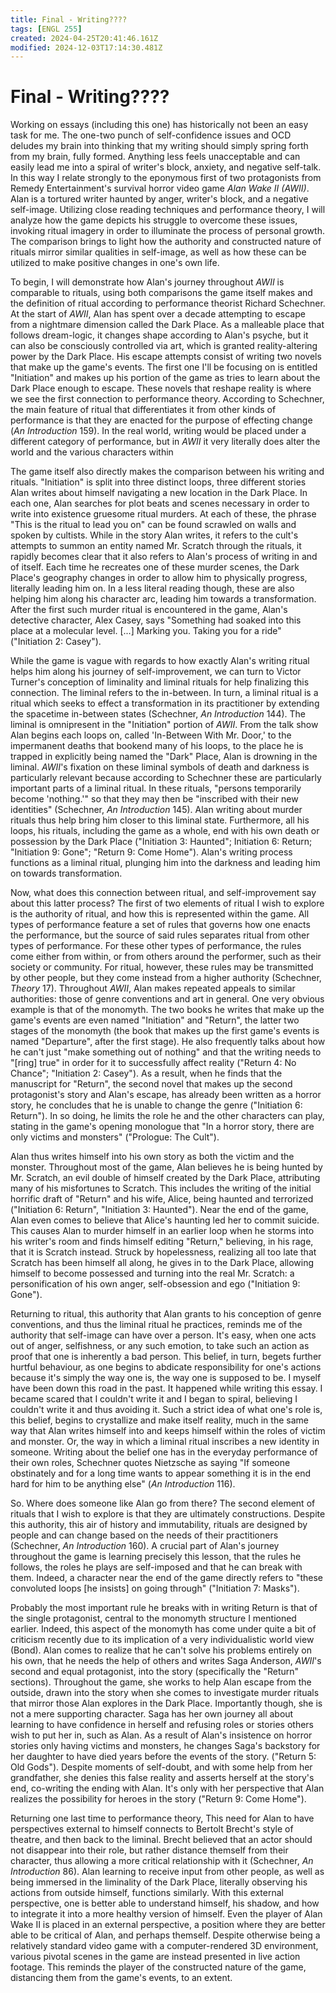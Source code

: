 ```yaml
---
title: Final - Writing????
tags: [ENGL 255]
created: 2024-04-25T20:41:46.161Z
modified: 2024-12-03T17:14:30.481Z
---
```


# Final - Writing????

Working on essays (including this one) has historically not been an easy task for me. The one-two punch of self-confidence issues and OCD deludes my brain into thinking that my writing should simply spring forth from my brain, fully formed. Anything less feels unacceptable and can easily lead me into a spiral of writer's block, anxiety, and negative self-talk. In this way I relate strongly to the eponymous first of two protagonists from Remedy Entertainment's survival horror video game *Alan Wake II (AWII)*. Alan is a tortured writer haunted by anger, writer's block, and a negative self-image. Utilizing close reading techniques and performance theory, I will analyze how the game depicts his struggle to overcome these issues, invoking ritual imagery in order to illuminate the process of personal growth. The comparison brings to light how the authority and constructed nature of rituals mirror similar qualities in self-image, as well as how these can be utilized to make positive changes in one's own life.

To begin, I will demonstrate how Alan's journey throughout *AWII* is comparable to rituals, using both comparisons the game itself makes and the definition of ritual according to performance theorist Richard Schechner. At the start of *AWII*, Alan has spent over a decade attempting to escape from a nightmare dimension called the Dark Place. As a malleable place that follows dream-logic, it changes shape according to Alan's psyche, but it can also be consciously controlled via art, which is granted reality-altering power by the Dark Place. His escape attempts consist of writing two novels that make up the game's events. The first one I'll be focusing on is entitled "Initiation" and makes up his portion of the game as tries to learn about the Dark Place enough to escape. These novels that reshape reality is where we see the first connection to performance theory. According to Schechner, the main feature of ritual that differentiates it from other kinds of performance is that they are enacted for the purpose of effecting change (*An Introduction* 159). In the real world, writing would be placed under a different category of performance, but in *AWII* it very literally does alter the world and the various characters within

The game itself also directly makes the comparison between his writing and rituals. "Initiation" is split into three distinct loops, three different stories Alan writes about himself navigating a new location in the Dark Place. In each one, Alan searches for plot beats and scenes necessary in order to write into existence gruesome ritual murders. At each of these, the phrase "This is the ritual to lead you on" can be found scrawled on walls and spoken by cultists. While in the story Alan writes, it refers to the cult's attempts to summon an entity named Mr. Scratch through the rituals, it rapidly becomes clear that it also refers to Alan's process of writing in and of itself. Each time he recreates one of these murder scenes, the Dark Place's geography changes in order to allow him to physically progress, literally leading him on. In a less literal reading though, these are also helping him along his character arc, leading him towards a transformation. After the first such murder ritual is encountered in the game, Alan's detective character, Alex Casey, says "Something had soaked into this place at a molecular level. [...] Marking you. Taking you for a ride" ("Initiation 2: Casey").

While the game is vague with regards to how exactly Alan's writing ritual helps him along his journey of self-improvement, we can turn to Victor Turner's conception of liminality and liminal rituals for help finalizing this connection. The liminal refers to the in-between. In turn, a liminal ritual is a ritual which seeks to effect a transformation in its practitioner by extending the spacetime in-between states (Schechner, *An Introduction* 144). The liminal is omnipresent in the "Initiation" portion of *AWII*. From the talk show Alan begins each loops on, called 'In-Between With Mr. Door,' to the impermanent deaths that bookend many of his loops, to the place he is trapped in explicitly being named the "Dark" Place, Alan is drowning in the liminal. *AWII*'s fixation on these liminal symbols of death and darkness is particularly relevant because according to Schechner these are particularly important parts of a liminal ritual. In these rituals, "persons temporarily become 'nothing.'" so that they may then be "inscribed with their new identities" (Schechner, *An Introduction* 145). Alan writing about murder rituals thus help bring him closer to this liminal state. Furthermore, all his loops, his rituals, including the game as a whole, end with his own death or possession by the Dark Place ("Initiation 3: Haunted"; Initiation 6: Return; "Initiation 9: Gone"; "Return 9: Come Home"). Alan's writing process functions as a liminal ritual, plunging him into the darkness and leading him on towards transformation.

Now, what does this connection between ritual, and self-improvement say about this latter process? The first of two elements of ritual I wish to explore is the authority of ritual, and how this is represented within the game. All types of performance feature a set of rules that governs how one enacts the performance, but the source of said rules separates ritual from other types of performance. For these other types of performance, the rules come either from within, or from others around the performer, such as their society or community. For ritual, however, these rules may be transmitted by other people, but they come instead from a higher authority (Schechner, *Theory* 17). Throughout *AWII*, Alan makes repeated appeals to similar authorities: those of genre conventions and art in general. One very obvious example is that of the monomyth. The two books he writes that make up the game's events are even named "Initiation" and "Return", the latter two stages of the monomyth (the book that makes up the first game's events is named "Departure", after the first stage). He also frequently talks about how he can't just "make something out of nothing" and that the writing needs to "[ring] true" in order for it to successfully affect reality ("Return 4: No Chance"; "Initiation 2: Casey"). As a result, when he finds that the manuscript for "Return", the second novel that makes up the second protagonist's story and Alan's escape, has already been written as a horror story, he concludes that he is unable to change the genre ("Initiation 6: Return"). In so doing, he limits the role he and the other characters can play, stating in the game's opening monologue that "In a horror story, there are only victims and monsters" ("Prologue: The Cult").

Alan thus writes himself into his own story as both the victim and the monster. Throughout most of the game, Alan believes he is being hunted by Mr. Scratch, an evil double of himself created by the Dark Place, attributing many of his misfortunes to Scratch. This includes the writing of the initial horrific draft of "Return" and his wife, Alice, being haunted and terrorized ("Initiation 6: Return", "Initiation 3: Haunted"). Near the end of the game, Alan even comes to believe that Alice's haunting led her to commit suicide. This causes Alan to murder himself in an earlier loop when he storms into his writer's room and finds himself editing "Return," believing, in his rage, that it is Scratch instead. Struck by hopelessness, realizing all too late that Scratch has been himself all along, he gives in to the Dark Place, allowing himself to become possessed and turning into the real Mr. Scratch: a personification of his own anger, self-obsession and ego ("Initiation 9: Gone"). 

Returning to ritual, this authority that Alan grants to his conception of genre conventions, and thus the liminal ritual he practices, reminds me of the authority that self-image can have over a person. It's easy, when one acts out of anger, selfishness, or any such emotion, to take such an action as proof that one is inherently a bad person.  This belief, in turn, begets further hurtful behaviour, as one begins to abdicate responsibility for one's actions because it's simply the way one is, the way one is supposed to be. I myself have been down this road in the past. It happened while writing this essay. I became scared that I couldn't write it and I began to spiral, believing I couldn't write it and thus avoiding it. Such a strict idea of what one's role is, this belief, begins to crystallize and make itself reality, much in the same way that Alan writes himself into and keeps himself within the roles of victim and monster. Or, the way in which a liminal ritual inscribes a new identity in someone. Writing about the belief one has in the everyday performance of their own roles, Schechner quotes Nietzsche as saying "If someone obstinately and for a long time wants to appear something it is in the end hard for him to be anything else" (*An Introduction* 116).

So. Where does someone like Alan go from there? The second element of rituals that I wish to explore is that they are ultimately constructions. Despite this authority, this air of history and immutability, rituals are designed by people and can change based on the needs of their practitioners (Schechner, *An Introduction* 160). A crucial part of Alan's journey throughout the game is learning precisely this lesson, that the rules he follows, the roles he plays are self-imposed and that he can break with them. Indeed, a character near the end of the game directly refers to "these convoluted loops [he insists] on going through" ("Initiation 7: Masks"). 

Probably the most important rule he breaks with in writing Return is that of the single protagonist, central to the monomyth structure I mentioned earlier. Indeed, this aspect of the monomyth has come under quite a bit of criticism recently due to its implication of a very individualistic world view (Bond). Alan comes to realize that he can't solve his problems entirely on his own, that he needs the help of others and writes Saga Anderson, *AWII*'s second and equal protagonist, into the story (specifically the "Return" sections). Throughout the game, she works to help Alan escape from the outside, drawn into the story when she comes to investigate murder rituals that mirror those Alan explores in the Dark Place. Importantly though, she is not a mere supporting character. Saga has her own journey all about learning to have confidence in herself and refusing roles or stories others wish to put her in, such as Alan. As a result of Alan's insistence on horror stories only having victims and monsters, he changes Saga's backstory for her daughter to have died years before the events of the story. ("Return 5: Old Gods"). Despite moments of self-doubt, and with some help from her grandfather, she denies this false reality and asserts herself at the story's end, co-writing the ending with Alan. It's only with her perspective that Alan realizes the possibility for heroes in the story ("Return 9: Come Home").

Returning one last time to performance theory, This need for Alan to have perspectives external to himself connects to Bertolt Brecht's style of theatre, and then back to the liminal. Brecht believed that an actor should not disappear into their role, but rather distance themself from their character, thus allowing a more critical relationship with it (Schechner, *An Introduction* 86). Alan learning to receive input from other people, as well as being immersed in the liminality of the Dark Place, literally observing his actions from outside himself, functions similarly. With this external perspective, one is better able to understand himself, his shadow, and how to integrate it into a more healthy version of himself. Even the player of Alan Wake II is placed in an external perspective, a position where they are better able to be critical of Alan, and perhaps themself. Despite otherwise being a relatively standard video game with a computer-rendered 3D environment, various pivotal scenes in the game are instead presented in live action footage. This reminds the player of the constructed nature of the game, distancing them from the game's events, to an extent.


